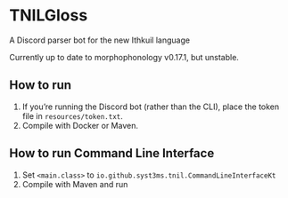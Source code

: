 # TNILGloss

A Discord parser bot for the new Ithkuil language

Currently up to date to morphophonology v0.17.1, but unstable.

## How to run

1. If you’re running the Discord bot (rather than the CLI), place the token
   file in `resources/token.txt`.
2. Compile with Docker or Maven.

## How to run Command Line Interface

1. Set `<main.class>` to `io.github.syst3ms.tnil.CommandLineInterfaceKt`
2. Compile with Maven and run
